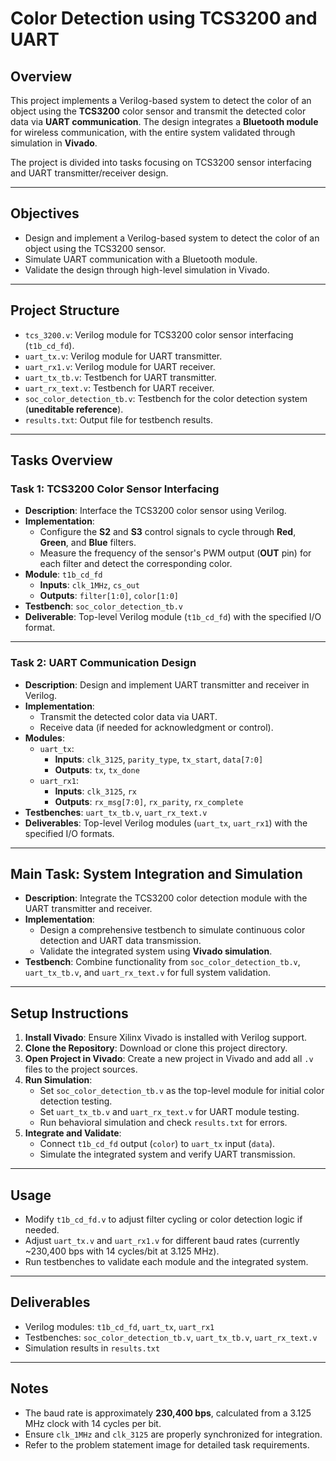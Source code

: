 # **Color Detection using TCS3200 and UART**

## **Overview**
This project implements a Verilog-based system to detect the color of an object using the **TCS3200** color sensor and transmit the detected color data via **UART communication**. The design integrates a **Bluetooth module** for wireless communication, with the entire system validated through simulation in **Vivado**.

The project is divided into tasks focusing on TCS3200 sensor interfacing and UART transmitter/receiver design.

---

## **Objectives**

- Design and implement a Verilog-based system to detect the color of an object using the TCS3200 sensor.
- Simulate UART communication with a Bluetooth module.
- Validate the design through high-level simulation in Vivado.

---

## **Project Structure**

- `tcs_3200.v`: Verilog module for TCS3200 color sensor interfacing (`t1b_cd_fd`).
- `uart_tx.v`: Verilog module for UART transmitter.
- `uart_rx1.v`: Verilog module for UART receiver.
- `uart_tx_tb.v`: Testbench for UART transmitter.
- `uart_rx_text.v`: Testbench for UART receiver.
- `soc_color_detection_tb.v`: Testbench for the color detection system (**uneditable reference**).
- `results.txt`: Output file for testbench results.

---

## **Tasks Overview**

### **Task 1: TCS3200 Color Sensor Interfacing**

- **Description**: Interface the TCS3200 color sensor using Verilog.
- **Implementation**:  
  - Configure the **S2** and **S3** control signals to cycle through **Red**, **Green**, and **Blue** filters.
  - Measure the frequency of the sensor's PWM output (**OUT** pin) for each filter and detect the corresponding color.
- **Module**: `t1b_cd_fd`  
  - **Inputs**: `clk_1MHz`, `cs_out`  
  - **Outputs**: `filter[1:0]`, `color[1:0]`
- **Testbench**: `soc_color_detection_tb.v`
- **Deliverable**: Top-level Verilog module (`t1b_cd_fd`) with the specified I/O format.

---

### **Task 2: UART Communication Design**

- **Description**: Design and implement UART transmitter and receiver in Verilog.
- **Implementation**:
  - Transmit the detected color data via UART.
  - Receive data (if needed for acknowledgment or control).
- **Modules**:
  - `uart_tx`:  
    - **Inputs**: `clk_3125`, `parity_type`, `tx_start`, `data[7:0]`  
    - **Outputs**: `tx`, `tx_done`
  - `uart_rx1`:  
    - **Inputs**: `clk_3125`, `rx`  
    - **Outputs**: `rx_msg[7:0]`, `rx_parity`, `rx_complete`
- **Testbenches**: `uart_tx_tb.v`, `uart_rx_text.v`
- **Deliverables**: Top-level Verilog modules (`uart_tx`, `uart_rx1`) with the specified I/O formats.

---

## **Main Task: System Integration and Simulation**

- **Description**: Integrate the TCS3200 color detection module with the UART transmitter and receiver.
- **Implementation**:
  - Design a comprehensive testbench to simulate continuous color detection and UART data transmission.
  - Validate the integrated system using **Vivado simulation**.
- **Testbench**: Combine functionality from `soc_color_detection_tb.v`, `uart_tx_tb.v`, and `uart_rx_text.v` for full system validation.

---

## **Setup Instructions**

1. **Install Vivado**: Ensure Xilinx Vivado is installed with Verilog support.
2. **Clone the Repository**: Download or clone this project directory.
3. **Open Project in Vivado**: Create a new project in Vivado and add all `.v` files to the project sources.
4. **Run Simulation**:
   - Set `soc_color_detection_tb.v` as the top-level module for initial color detection testing.
   - Set `uart_tx_tb.v` and `uart_rx_text.v` for UART module testing.
   - Run behavioral simulation and check `results.txt` for errors.
5. **Integrate and Validate**:
   - Connect `t1b_cd_fd` output (`color`) to `uart_tx` input (`data`).
   - Simulate the integrated system and verify UART transmission.

---

## **Usage**

- Modify `t1b_cd_fd.v` to adjust filter cycling or color detection logic if needed.
- Adjust `uart_tx.v` and `uart_rx1.v` for different baud rates (currently ~230,400 bps with 14 cycles/bit at 3.125 MHz).
- Run testbenches to validate each module and the integrated system.

---

## **Deliverables**

- Verilog modules: `t1b_cd_fd`, `uart_tx`, `uart_rx1`
- Testbenches: `soc_color_detection_tb.v`, `uart_tx_tb.v`, `uart_rx_text.v`
- Simulation results in `results.txt`

---

## **Notes**

- The baud rate is approximately **230,400 bps**, calculated from a 3.125 MHz clock with 14 cycles per bit.
- Ensure `clk_1MHz` and `clk_3125` are properly synchronized for integration.
- Refer to the problem statement image for detailed task requirements.
